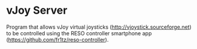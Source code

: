 # vJoy Server

Program that allows vJoy virtual joysticks (http://vjoystick.sourceforge.net)
to be controlled using the RESO controller smartphone app (https://github.com/fr1tz/reso-controller).

